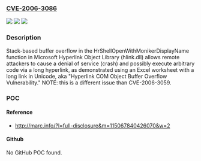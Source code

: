 ### [CVE-2006-3086](https://cve.mitre.org/cgi-bin/cvename.cgi?name=CVE-2006-3086)
![](https://img.shields.io/static/v1?label=Product&message=n%2Fa&color=blue)
![](https://img.shields.io/static/v1?label=Version&message=n%2Fa&color=blue)
![](https://img.shields.io/static/v1?label=Vulnerability&message=n%2Fa&color=brighgreen)

### Description

Stack-based buffer overflow in the HrShellOpenWithMonikerDisplayName function in Microsoft Hyperlink Object Library (hlink.dll) allows remote attackers to cause a denial of service (crash) and possibly execute arbitrary code via a long hyperlink, as demonstrated using an Excel worksheet with a long link in Unicode, aka "Hyperlink COM Object Buffer Overflow Vulnerability." NOTE: this is a different issue than CVE-2006-3059.

### POC

#### Reference
- http://marc.info/?l=full-disclosure&m=115067840426070&w=2

#### Github
No GitHub POC found.

